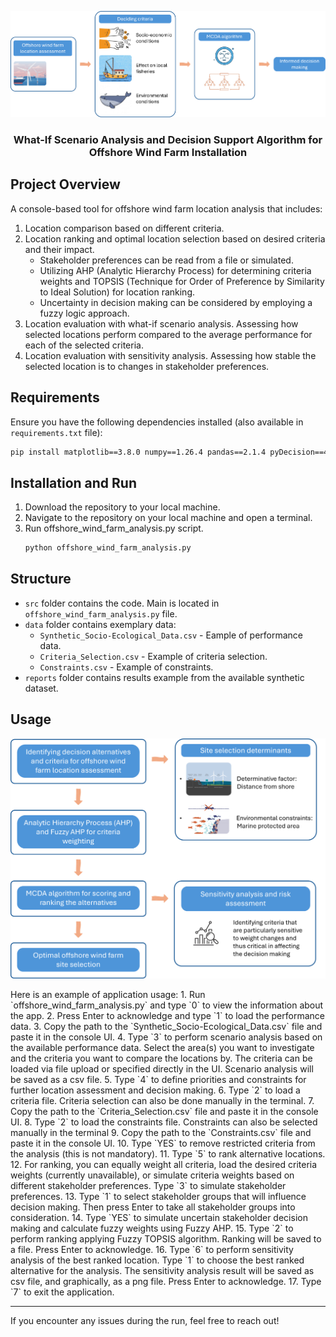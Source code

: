 <p align="center">
   <img src="visuals/task_overview.png" alt="Project Illustration" width="800" height="auto">
</p>
<h3 align="center">What-If Scenario Analysis and Decision Support Algorithm for Offshore Wind Farm Installation</h3>

## Project Overview
A console-based tool for offshore wind farm location analysis that includes:
1. Location comparison based on different criteria.
2. Location ranking and optimal location selection based on desired criteria and their impact.
   - Stakeholder preferences can be read from a file or simulated.
   - Utilizing AHP (Analytic Hierarchy Process) for determining criteria weights and TOPSIS (Technique for Order of Preference by Similarity to Ideal Solution) for location ranking.
   - Uncertainty in decision making can be considered by employing a fuzzy logic approach.
3. Location evaluation with what-if scenario analysis. Assessing how selected locations perform compared to the average performance for each of the selected criteria.
4. Location evaluation with sensitivity analysis. Assessing how stable the selected location is to changes in stakeholder preferences.


## Requirements
Ensure you have the following dependencies installed (also available in `requirements.txt` file):
```bash
pip install matplotlib==3.8.0 numpy==1.26.4 pandas==2.1.4 pyDecision==4.5.8
```

## Installation and Run
1. Download the repository to your local machine.
2. Navigate to the repository on your local machine and open a terminal.
3. Run offshore_wind_farm_analysis.py script.
   ```bash
   python offshore_wind_farm_analysis.py
   ```

## Structure
- `src` folder contains the code. Main is located in `offshore_wind_farm_analysis.py` file.
- `data` folder contains exemplary data:
   - `Synthetic_Socio-Ecological_Data.csv` - Eample of performance data.
   - `Criteria_Selection.csv` - Example of criteria selection.
   - `Constraints.csv` - Example of constraints.
- `reports` folder contains results example from the available synthetic dataset.

## Usage
<p align="center">
   <img src="visuals/site_search.png" alt="Application Usage Example" width="600" height="auto">
</p>
Here is an example of application usage:
1. Run `offshore_wind_farm_analysis.py` and type `0` to view the information about the app.
2. Press Enter to acknowledge and type `1` to load the performance data.
3. Copy the path to the `Synthetic_Socio-Ecological_Data.csv` file and paste it in the console UI.
4. Type `3` to perform scenario analysis based on the available performance data. Select the area(s) you want to investigate and the criteria you want to compare the locations by. The criteria can be loaded via file upload or specified directly in the UI. Scenario analysis will be saved as a csv file.
5. Type `4` to define priorities and constraints for further location assessment and decision making. 
6. Type `2` to load a criteria file. Criteria selection can also be done manually in the terminal.
7. Copy the path to the `Criteria_Selection.csv` file and paste it in the console UI.
8. Type `2` to load the constraints file. Constraints can also be selected manually in the terminal
9. Copy the path to the `Constraints.csv` file and paste it in the console UI.
10. Type `YES` to remove restricted criteria from the analysis (this is not mandatory).
11. Type `5` to rank alternative locations.
12. For ranking, you can equally weight all criteria, load the desired criteria weights (currently unavailable), or simulate criteria weights based on different stakeholder preferences. Type `3` to simulate stakeholder preferences.
13. Type `1` to select stakeholder groups that will influence decision making. Then press Enter to take all stakeholder groups into consideration.
14. Type `YES` to simulate uncertain stakeholder decision making and calculate fuzzy weights using Fuzzy AHP.
15. Type `2` to perform ranking applying Fuzzy TOPSIS algorithm. Ranking will be saved to a file. Press Enter to acknowledge.
16. Type `6` to perform sensitivity analysis of the best ranked location. Type `1` to choose the best ranked alternative for the analysis. The sensitivity analysis result will be saved as csv file, and graphically, as a png file. Press Enter to acknowledge.
17. Type `7` to exit the application.

---

If you encounter any issues during the run, feel free to reach out!
